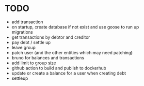 # TODO

* add transaction
* on startup, create database if not exist and use goose to run up migrations
* get transactions by debtor and creditor
* pay debt / settle up
* leave group
* patch user (and the other entities which may need patching)
* bruno for balances and transactions
* add limit to group size
* github action to build and publish to dockerhub
* update or create a balance for a user when creating debt
* settleup

